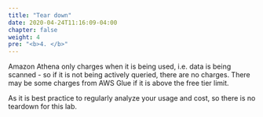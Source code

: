 ```yaml
---
title: "Tear down"
date: 2020-04-24T11:16:09-04:00
chapter: false
weight: 4
pre: "<b>4. </b>"
---
```


Amazon Athena only charges when it is being used, i.e. data is being scanned - so if it is not being actively queried, there are no charges. There may be some charges from AWS Glue if it is above the free tier limit.

As it is best practice to regularly analyze your usage and cost, so there is no teardown for this lab.


